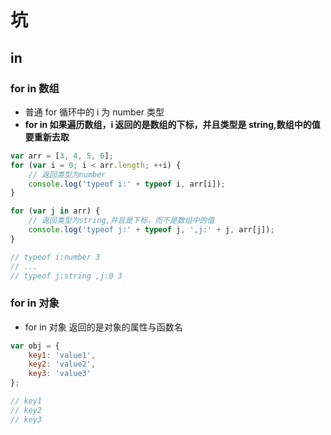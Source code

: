 # 坑

## in

### for in 数组

-   普通 for 循环中的 i 为 number 类型
-   **for in 如果遍历数组，i 返回的是数组的下标，并且类型是 string,数组中的值要重新去取**

```js
var arr = [3, 4, 5, 6];
for (var i = 0; i < arr.length; ++i) {
    // 返回类型为number
    console.log('typeof i:' + typeof i, arr[i]);
}

for (var j in arr) {
    // 返回类型为string,并且是下标，而不是数组中的值
    console.log('typeof j:' + typeof j, ',j:' + j, arr[j]);
}

// typeof i:number 3
// ...
// typeof j:string ,j:0 3
```

### for in 对象

-   for in 对象 返回的是对象的属性与函数名

```js
var obj = {
    key1: 'value1',
    key2: 'value2',
    key3: 'value3'
};

// key1
// key2
// key3
```
